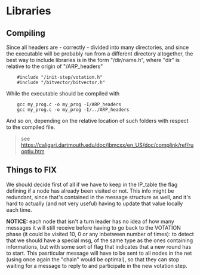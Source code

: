 
# Libraries

## Compiling

Since all headers are - correctly - divided into many directories, and since the executable will be probably run from a 
different directory altogether, the best way to include libraries is in the form "/dir/name.h", where "dir" is relative to
the origin of "/ARP_headers"
```
	#include "/init-step/votation.h"
	#include "/bitvector/bitvector.h"
```

While the executable should be compiled with

```
	gcc my_prog.c -o my_prog -I/ARP_headers
	gcc my_prog.c -o my_prog -I/../ARP_headers
```
And so on, depending on the relative location of such folders with respect to the compiled file.
> see https://caligari.dartmouth.edu/doc/ibmcxx/en_US/doc/complink/ref/ruoptiu.htm

## Things to FIX

We should decide first of all if we have to keep in the IP_table the flag defining
if a node has already been visited or not. This info might be redundant, since that's
contained in the message structure as well, and it's hard to actually (and not very useful)
having to update that value locally each time.

**NOTICE:** each node that isn't a turn leader
	has no idea of how many messages it will 
	still receive before having to go back to
	the VOTATION phase (it could be visited 10,
	0 or any inbetween number of times): to
	detect that we should have a special msg,
	of the same type as the ones containing 
	informations, but with some sort of flag
	that indicates that a new round has to
	start. This pasrticular message will have
	to be sent to all nodes in the net (using
	once again the "chain" would be optimal),
	so that they can stop waiting for a message
	to reply to and participate in the new
	votation step.